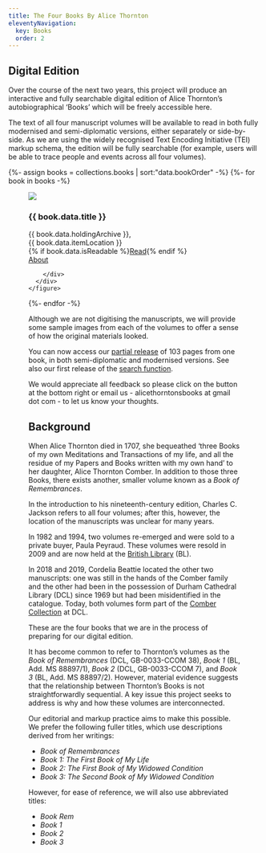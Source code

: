 ```yaml
---
title: The Four Books By Alice Thornton
eleventyNavigation:
  key: Books
  order: 2
---
```


## Digital Edition

Over the course of the next two years, this project will produce an interactive and fully searchable digital edition of Alice Thornton’s autobiographical ‘Books’ which will be freely accessible here.

The text of all four manuscript volumes will be available to read in both fully modernised and semi-diplomatic versions, either separately or side-by-side. As we are using the widely recognised Text Encoding Initiative (TEI) markup schema, the edition will be fully searchable (for example, users will be able to trace people and events across all four volumes).

<div class="bookshelf">
  {%- assign books = collections.books | sort:"data.bookOrder" -%}
  {%- for book in books -%}
    <figure class="book columns">
      <a href="{{ book.url | url }}" class="column is-half">
        <img src="{{ book.data.image }}">
      </a>
      <div class="column is-half is-flex is-flex-direction-column">
        <h3>{{ book.data.title }}</h3>
        <figcaption>
          {{ book.data.holdingArchive }},<br>
          {{ book.data.itemLocation }}
        </figcaption>
        <div class="book-buttons">
        {% if book.data.isReadable %}<a href="viewer/?p0.do={{ book.fileSlug }}" class="button is-primary">Read</a>{% endif %}<br>
          <a href="{{ book.url | url }}" class="button is-secondary">About</a>
          
        </div>
      </div>
    </figure>
  {%- endfor -%}
</div>

Although we are not digitising the manuscripts, we will provide some sample images from each of the volumes to offer a sense of how the original materials looked.

You can now access our [partial release](https://thornton.kdl.kcl.ac.uk/books/viewer/) of 103 pages from one book, in both semi-diplomatic and modernised versions. See also our first release of the [search function](https://thornton.kdl.kcl.ac.uk/entities/).

We would appreciate all feedback so please click on the button at the bottom right or email us - alicethorntonsbooks at gmail dot com - to let us know your thoughts.

## Background

When Alice Thornton died in 1707, she bequeathed ‘three Books of my own Meditations and Transactions of my life, and all the residue of my Papers and Books written with my own hand’ to her daughter, Alice Thornton Comber. In addition to those three Books, there exists another, smaller volume known as a _Book of Remembrances_.

In the introduction to his nineteenth-century edition, Charles C. Jackson refers to all four volumes; after this, however, the location of the manuscripts was unclear for many years.

In 1982 and 1994, two volumes re-emerged and were sold to a private buyer, Paula Peyraud. These volumes were resold in 2009 and are now held at the [British Library](http://searcharchives.bl.uk/IAMS_VU2:LSCOP_BL:IAMS032-000000125) (BL).

In 2018 and 2019, Cordelia Beattie located the other two manuscripts: one was still in the hands of the Comber family and the other had been in the possession of Durham Cathedral Library (DCL) since 1969 but had been misidentified in the catalogue. Today, both volumes form part of the [Comber Collection](https://n2t.durham.ac.uk/ark:/32150/s2hm50tr76x.xml) at DCL.

These are the four books that we are in the process of preparing for our digital edition.

It has become common to refer to Thornton’s volumes as the _Book of Remembrances_ (DCL, GB-0033-CCOM 38), _Book 1_ (BL, Add. MS 88897/1), _Book 2_ (DCL, GB-0033-CCOM 7), and _Book 3_ (BL, Add. MS 88897/2). However, material evidence suggests that the relationship between Thornton’s Books is not straightforwardly sequential. A key issue this project seeks to address is why and how these volumes are interconnected.

Our editorial and markup practice aims to make this possible. We prefer the following fuller titles, which use descriptions derived from her writings:

- _Book of Remembrances_
- _Book 1: The First Book of My Life_
- _Book 2: The First Book of My Widowed Condition_
- _Book 3: The Second Book of My Widowed Condition_

However, for ease of reference, we will also use abbreviated titles:

- _Book Rem_
- _Book 1_
- _Book 2_
- _Book 3_
